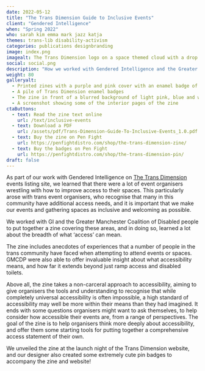```yaml
---
date: 2022-05-12
title: "The Trans Dimension Guide to Inclusive Events"
client: "Gendered Intelligence"
when: "Spring 2022"
who: sarah kim emma mark jazz katja 
themes: trans-lib disability-activism
categories: publications designbranding
image: index.png
imagealt: The Trans Dimension logo on a space themed cloud with a drop shadow
social: social.png
description: "How we worked with Gendered Intelligence and the Greater Manchester Coalition of Disabled people to put together a zine about event accessibility from an intersectional perspective."
weight: 80
galleryalt:
  - Printed zines with a purple and pink cover with an enamel badge of The Trans Dimension logo in a plastic wrap
  - A pile of Trans Dimension enamel badges 
  - The zine in front of a blurred background of light pink, blue and white balloons
  - A screenshot showing some of the interior pages of the zine 
ctaButtons:
  - text: Read the zine text online
    url: /text/inclusive-events
  - text: Download a PDF
    url: /assets/pdf/Trans-Dimension-Guide-To-Inclusive-Events_1.0.pdf
  - text: Buy the zine on Pen Fight
    url: https://penfightdistro.com/shop/the-trans-dimension-zine/
  - text: Buy the badges on Pen Fight
    url: https://penfightdistro.com/shop/the-trans-dimension-pin/
draft: false
---
```


As part of our work with Gendered Intelligence on [The Trans Dimension](https://transdimension.uk/) events listing site, we learned that there were a lot of event organisers wrestling with how to improve access to their spaces. This particularly arose with trans event organisers, who recognise that many in this community have additional access needs, and it is important that we make our events and gathering spaces as inclusive and welcoming as possible. 

We worked with GI and the Greater Manchester Coalition of Disabled people to put together a zine covering these areas, and in doing so, learned a lot about the breadth of what ‘access’ can mean. 

The zine includes anecdotes of experiences that a number of people in the trans community have faced when attempting to attend events or spaces. GMCDP were also able to offer invaluable insight about what accessibility means, and how far it extends beyond just ramp access and disabled toilets.

Above all, the zine takes a non-carceral approach to accessibility, aiming to give organisers the tools and understanding to recognise that while completely universal accessibility is often impossible, a high standard of accessibility may well be more within their means than they had imagined. It ends with some questions organisers might want to ask themselves, to help consider how accessible their events are, from a range of perspectives. The goal of the zine is to help organisers think more deeply about accessibility, and offer them some starting tools for putting together a comprehensive access statement of their own. 

We unveiled the zine at the launch night of the Trans Dimension website, and our designer also created some extremely cute pin badges to accompany the zine and website!
